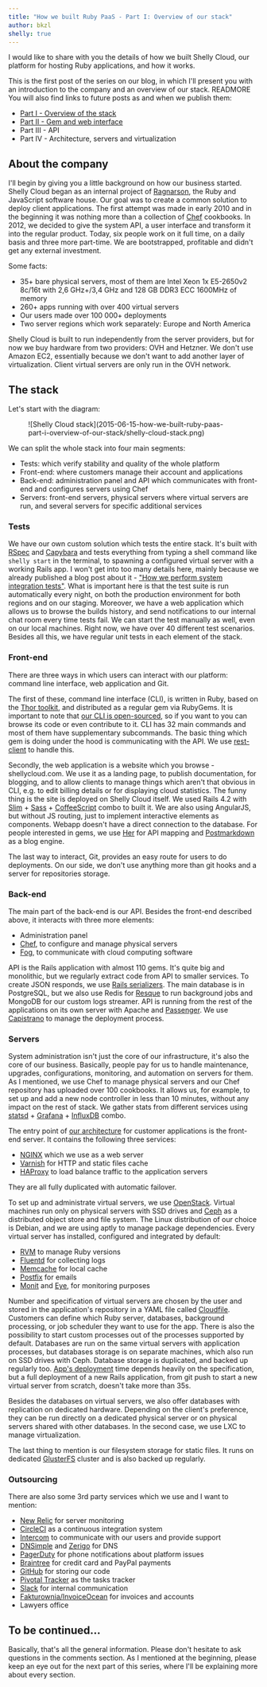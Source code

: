 ```yaml
---
title: "How we built Ruby PaaS - Part I: Overview of our stack"
author: bkzl
shelly: true
---
```


I would like to share with you the details of how we built Shelly Cloud, our platform for hosting Ruby applications, and how it works.

This is the first post of the series on our blog, in which I'll present you with an introduction to the company and an overview of our stack. READMORE You will also find links to future posts as and when we publish them:

* [Part I - Overview of the stack][part1]
* [Part II - Gem and web interface][part2]
* Part III - API
* Part IV - Architecture, servers and virtualization

## About the company

I'll begin by giving you a little background on how our business started. Shelly Cloud began as an internal project of [Ragnarson][ragnarson], the Ruby and JavaScript software house. Our goal was to create a common solution to deploy client applications. The first attempt was made in early 2010 and in the beginning it was nothing more than a collection of [Chef][chef] cookbooks. In 2012, we decided to give the system API, a user interface and transform it into the regular product. Today, six people work on it full time, on a daily basis and three more part-time. We are bootstrapped, profitable and didn't get any external investment.

Some facts:

* 35+ bare physical servers, most of them are Intel Xeon 1x E5-2650v2 8c/16t with 2,6 GHz+/3,4 GHz and 128 GB DDR3 ECC 1600MHz of memory
* 260+ apps running with over 400 virtual servers
* Our users made over 100 000+ deployments
* Two server regions which work separately: Europe and North America

Shelly Cloud is built to run independently from the server providers, but for now we buy hardware from two providers: OVH and Hetzner. We don't use Amazon EC2, essentially because we don't want to add another layer of virtualization. Client virtual servers are only run in the OVH network.

## The stack

Let's start with the diagram:

<figure>
  ![Shelly Cloud stack](2015-06-15-how-we-built-ruby-paas-part-i-overview-of-our-stack/shelly-cloud-stack.png)
</figure>

We can split the whole stack into four main segments:

* Tests: which verify stability and quality of the whole platform
* Front-end: where customers manage their account and applications
* Back-end: administration panel and API which communicates with front-end and configures servers using Chef
* Servers: front-end servers, physical servers where virtual servers are run, and several servers for specific additional services

### Tests

We have our own custom solution which tests the entire stack. It's built with [RSpec][rspec] and [Capybara][capybara] and tests everything from typing a shell command like `shelly start` in the terminal, to spawning a configured virtual server with a working Rails app. I won't get into too many details here, mainly because we already published a blog post about it - ["How we perform system integration tests"][winnie-test]. What is important here is that the test suite is run automatically every night, on both the production environment for both regions and on our staging. Moreover, we have a web application which allows us to browse the builds history, and send notifications to our internal chat room every time tests fail. We can start the test manually as well, even on our local machines. Right now, we have over 40 different test scenarios. Besides all this, we have regular unit tests in each element of the stack.

### Front-end

There are three ways in which users can interact with our platform: command line interface, web application and Git.

The first of these, command line interface (CLI), is written in Ruby, based on the [Thor toolkit][thor], and distributed as a regular gem via RubyGems. It is important to note that [our CLI is open-sourced][shelly-gem], so if you want to you can browse its code or even contribute to it. CLI has 32 main commands and most of them have supplementary subcommands. The basic thing which gem is doing under the hood is communicating with the API. We use [rest-client][rest-client] to handle this.

Secondly, the web application is a website which you browse - shellycloud.com. We use it as a landing page, to publish documentation, for blogging, and to allow clients to manage things which aren't that obvious in CLI, e.g. to edit billing details or for displaying cloud statistics. The funny thing is the site is deployed on Shelly Cloud itself. We used Rails 4.2 with [Slim][slim] + [Sass][sass] + [CoffeeScript][coffeescript] combo to built it. We are also using AngularJS, but without JS routing, just to implement interactive elements as components. Webapp doesn't have a direct connection to the database. For people interested in gems, we use [Her][her] for API mapping and [Postmarkdown][postmarkdown] as a blog engine.

The last way to interact, Git, provides an easy route for users to do deployments. On our side, we don't use anything more than git hooks and a server for repositories storage.

### Back-end

The main part of the back-end is our API. Besides the front-end described above, it interacts with three more elements:

* Administration panel
* [Chef][chef], to configure and manage physical servers
* [Fog][fog], to communicate with cloud computing software

API is the Rails application with almost 110 gems. It's quite big and monolithic, but we regularly extract code from API to smaller services. To create JSON responds, we use [Rails serializers][rails-serializers]. The main database is in PostgreSQL, but we also use Redis for [Resque][resque] to run background jobs and MongoDB for our custom logs streamer. API is running from the rest of the applications on its own server with Apache and [Passenger][passenger]. We use [Capistrano][capistrano] to manage the deployment process.

### Servers

System administration isn't just the core of our infrastructure, it's also the core of our business. Basically, people pay for us to handle maintenance, upgrades, configurations, monitoring, and automation on servers for them. As I mentioned, we use Chef to manage physical servers and our Chef repository has uploaded over 100 cookbooks. It allows us, for example, to set up and add a new node controller in less than 10 minutes, without any impact on the rest of stack. We gather stats from different services using [statsd][statsd] + [Grafana][grafana] + [InfluxDB][influxdb] combo.

The entry point of [our architecture][architecture] for customer applications is the front-end server. It contains the following three services:

* [NGINX][nginx] which we use as a web server
* [Varnish][varnish] for HTTP and static files cache
* [HAProxy][haproxy] to load balance traffic to the application servers

They are all fully duplicated with automatic failover.

To set up and administrate virtual servers, we use [OpenStack][openstack]. Virtual machines run only on physical servers with SSD drives and [Ceph][ceph] as a distributed object store and file system. The Linux distribution of our choice is Debian, and we are using aptly to manage package dependencies. Every virtual server has installed, configured and integrated by default:

* [RVM][rvm] to manage Ruby versions
* [Fluentd][fluentd] for collecting logs
* [Memcache][memcache] for local cache
* [Postfix][postfix] for emails
* [Monit][monit] and [Eye][eye], for monitoring purposes

Number and specification of virtual servers are chosen by the user and stored in the application's repository in a YAML file called [Cloudfile][cloudfile]. Customers can define which Ruby server, databases, background processing, or job scheduler they want to use for the app. There is also the possibility to start custom processes out of the processes supported by default. Databases are run on the same virtual servers with application processes, but databases storage is on separate machines, which also run on SSD drives with Ceph. Database storage is duplicated, and backed up regularly too. [App's deployment][deployment] time depends heavily on the specification, but a full deployment of a new Rails application, from git push to start a new virtual server from scratch, doesn't take more than 35s.

Besides the databases on virtual servers, we also offer databases with replication on dedicated hardware. Depending on the client's preference, they can be run directly on a dedicated physical server or on physical servers shared with other databases. In the second case, we use LXC to manage virtualization.

The last thing to mention is our filesystem storage for static files. It runs on dedicated [GlusterFS][glusterfs] cluster and is also backed up regularly.

### Outsourcing

There are also some 3rd party services which we use and I want to mention:

* [New Relic][newrelic] for server monitoring
* [CircleCI][circleci] as a continuous integration system
* [Intercom][intercom] to communicate with our users and provide support
* [DNSimple][dnsimple] and [Zerigo][zerigo] for DNS
* [PagerDuty][pagerduty] for phone notifications about platform issues
* [Braintree][braintree] for credit card and PayPal payments
* [GitHub][github] for storing our code
* [Pivotal Tracker][pivotaltracker] as the tasks tracker
* [Slack][slack] for internal communication
* [Fakturownia/InvoiceOcean][fakturownia] for invoices and accounts
* Lawyers office

## To be continued...

Basically, that's all the general information. Please don't hesitate to ask questions in the comments section. As I mentioned at the beginning, please keep an eye out for the next part of this series, where I'll be explaining more about every section.

[ragnarson]: http://ragnarson.com
[part1]: http://blog.ragnarson.com/2015/06/15/how-we-built-ruby-paas-part-i-overview-of-our-stack.html
[part2]: http://blog.ragnarson.com/2015/09/18/how-we-built-ruby-paas-part-ii-gem-and-web-interface.html
[winnie-test]: https://shellycloud.com/blog/blog/2015/04/how-do-we-perform-system-integration-tests
[shelly-gem]: https://github.com/shellycloud/shelly/
[rails-serializers]: https://github.com/rails-api/active_model_serializers
[architecture]: https://shellycloud.com/documentation/architecture
[cloudfile]: https://shellycloud.com/documentation/cloudfile
[deployment]: https://shellycloud.com/documentation/deployment_process
[thor]: http://whatisthor.com
[chef]: https://www.chef.io
[fog]: http://fog.io
[nginx]: http://nginx.org
[varnish]: https://www.varnish-cache.org
[haproxy]: http://www.haproxy.org
[openstack]: https://www.openstack.org
[ceph]: http://ceph.com
[glusterfs]: http://www.gluster.org
[rvm]: https://rvm.io
[fluentd]: http://www.fluentd.org
[memcache]: http://memcached.org
[postfix]: http://www.postfix.org
[monit]: https://mmonit.com/monit/
[eye]: https://github.com/kostya/eye
[newrelic]: http://newrelic.com
[circleci]: https://circleci.com
[intercom]: https://www.intercom.io
[dnsimple]: https://dnsimple.com
[zerigo]: https://www.zerigo.com/managed-dns
[pagerduty]: https://www.pagerduty.com
[braintree]: https://www.braintreepayments.com
[github]: https://github.com
[pivotaltracker]: https://www.pivotaltracker.com
[slack]: https://slack.com
[fakturownia]: http://invoiceocean.com
[rspec]: http://rspec.info
[capybara]: http://jnicklas.github.io/capybara
[rest-client]: https://github.com/rest-client/rest-client
[slim]: http://slim-lang.com
[sass]: http://sass-lang.com
[coffeescript]: http://coffeescript.org
[her]: http://www.her-rb.org
[postmarkdown]: https://github.com/ennova/postmarkdown
[resque]: https://github.com/resque/resque
[passenger]: https://www.phusionpassenger.com
[capistrano]: http://capistranorb.com
[statsd]: https://github.com/etsy/statsd
[grafana]: http://grafana.org
[influxdb]: http://influxdb.com
